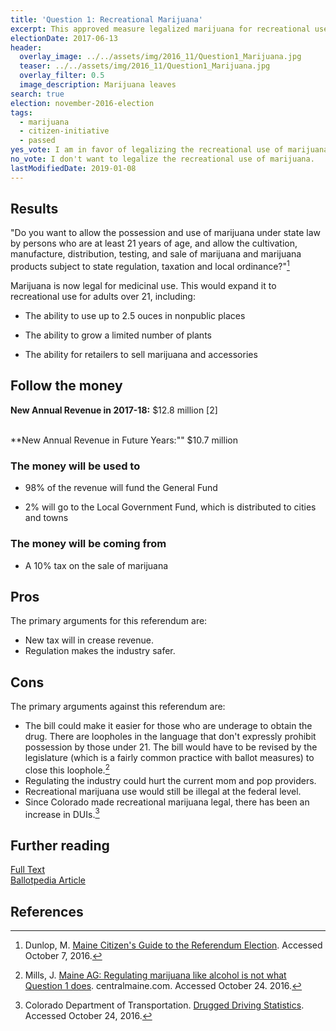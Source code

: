 ```yaml
---
title: 'Question 1: Recreational Marijuana'
excerpt: This approved measure legalized marijuana for recreational use.
electionDate: 2017-06-13
header:
  overlay_image: ../../assets/img/2016_11/Question1_Marijuana.jpg
  teaser: ../../assets/img/2016_11/Question1_Marijuana.jpg
  overlay_filter: 0.5
  image_description: Marijuana leaves
search: true
election: november-2016-election
tags:
  - marijuana
  - citizen-initiative
  - passed
yes_vote: I am in favor of legalizing the recreational use of marijuana.
no_vote: I don't want to legalize the recreational use of marijuana.
lastModifiedDate: 2019-01-08
---
```


## Results

"Do you want to allow the possession and use of marijuana under state law by persons who are at least 21 years of age, and allow the cultivation, manufacture, distribution, testing, and sale of marijuana and marijuana products subject to state regulation, taxation and local ordinance?"[^2]

Marijuana is now legal for medicinal use. This would expand it to recreational use for adults over 21, including:

- The ability to use up to 2.5 ouces in nonpublic places

- The ability to grow a limited number of plants

- The ability for retailers to sell marijuana and accessories

## Follow the money

**New Annual Revenue in 2017-18:** $12.8 million [2]

<br>\*\*New Annual Revenue in Future Years:"" $10.7 million

### The money will be used to

- 98% of the revenue will fund the General Fund

- 2% will go to the Local Government Fund, which is distributed to cities and towns

### The money will be coming from

- A 10% tax on the sale of marijuana

## Pros

The primary arguments for this referendum are:

- New tax will in crease revenue.
- Regulation makes the industry safer.

## Cons

The primary arguments against this referendum are:

- The bill could make it easier for those who are underage to obtain the drug. There are loopholes in the language that don't expressly prohibit possession by those under 21. The bill would have to be revised by the legislature (which is a fairly common practice with ballot measures) to close this loophole.[^4]
- Regulating the industry could hurt the current mom and pop providers.
- Recreational marijuana use would still be illegal at the federal level.
- Since Colorado made recreational marijuana legal, there has been an increase in DUIs.[^3]

## Further reading

[Full Text](http://www.maine.gov/sos/cec/elec/citizens/marijuanaleg.doc)
<br>[Ballotpedia Article](<https://ballotpedia.org/Maine_Marijuana_Legalization,_Question_1_(2016)>)

## References

[^2]: Dunlop, M. [Maine Citizen's Guide to the Referendum Election](http://www.state.me.us/sos/cec/elec/upcoming/citizensguide2016.pdf). Accessed October 7, 2016.

[^3]: Colorado Department of Transportation. [Drugged Driving Statistics](https://www.codot.gov/safety/alcohol-and-impaired-driving/druggeddriving/drugged-driver-statistics/view). Accessed October 24, 2016.

[^4]: Mills, J. [Maine AG: Regulating marijuana like alcohol is not what Question 1 does](http://www.centralmaine.com/2016/10/23/maine-ag-regulating-marijuana-like-alcohol-is-not-what-question-1-does/). centralmaine.com. Accessed October 24. 2016.
